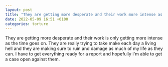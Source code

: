```yaml
---
layout: post
title: "They are getting more desperate and their work more intense as the time goes on."
date: 2022-05-09 16:51 +0100
categories: torture
---
```

They are getting more desperate and their work is only getting more intense as the time goes on. They are really trying to take make 
each day a living hell and they are making sure to ruin and damage as much of my life as they can. I have to get everything ready 
for a report and hopefully I'm able to get a case open against them.
